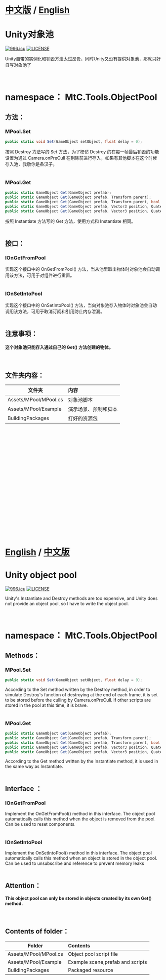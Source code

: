 # <a href="#Chinese">中文版</a> / <a href="#English">English</a>
<div id="Chinese"></div>

# Unity对象池
[![996.icu](https://img.shields.io/badge/link-996.icu-red.svg)](https://996.icu)
[![LICENSE](https://img.shields.io/badge/license-Anti%20996-blue.svg)](https://github.com/996icu/996.ICU/blob/master/LICENSE)

Unity自带的实例化和销毁方法太过昂贵，同时Unity又没有提供对象池，那就只好自写对象池了<br/>
<br/>
<br/>

# namespace： MtC.Tools.ObjectPool

## 方法：
### MPool.Set
```C#
public static void Set(GameObject setObject, float delay = 0);
```
按照 Destroy 方法写的 Set 方法，为了模仿 Destroy 的在每一帧最后销毁的功能设置为通过 Camera.onPreCull 在剔除前进行存入，如果有其他脚本在这个时候存入池，我敬你是条汉子。</br>
</br>
### MPool.Get
```C#
public static GameObject Get(GameObject prefab);
public static GameObject Get(GameObject prefab, Transform parent);
public static GameObject Get(GameObject prefab, Transform parent, bool instantiateInWorldSpace);
public static GameObject Get(GameObject prefab, Vector3 position, Quaternion rotation);
public static GameObject Get(GameObject prefab, Vector3 position, Quaternion rotation, Transform parent);
```
按照 Instantiate 方法写的 Get 方法，使用方式和 Instantiate 相同。</br>
</br>

## 接口：
### IOnGetFromPool
实现这个接口中的 OnGetFromPool() 方法，当从池里取出物体时对象池会自动调用该方法，可用于对组件进行重置。</br>
</br>
### IOnSetIntoPool
实现这个接口中的 OnSetIntoPool() 方法，当向对象池存入物体时对象池会自动调用该方法，可用于取消订阅和引用防止内存泄漏。</br>
</br>

## 注意事项：
#### 这个对象池只能存入通过自己的 Get() 方法创建的物体。
</br>

## 文件夹内容：
| 文件夹 | 内容 |
| ------------- |:-------------| 
| Assets/MPool/MPool.cs | 对象池脚本 |
| Assets/MPool/Example | 演示场景、预制和脚本 |
| BuildingPackages | 打好的资源包 |


</br>
</br>
</br>
</br>
</br>
</br>
</br>
</br>
</br>
</br>
</br>
</br>
</br>
</br>
</br>
</br>
</br>
</br>
</br>
</br>


# <a href="#English">English</a> / <a href="#Chinese">中文版</a>
<div id="English"></div>

# Unity object pool
[![996.icu](https://img.shields.io/badge/link-996.icu-red.svg)](https://996.icu)
[![LICENSE](https://img.shields.io/badge/license-Anti%20996-blue.svg)](https://github.com/996icu/996.ICU/blob/master/LICENSE)

Unity's Instantiate and Destroy methods are too expensive, and Unity does not provide an object pool, so I have to write the object pool.<br/>
<br/>
<br/>

# namespace： MtC.Tools.ObjectPool

## Methods：
### MPool.Set
```C#
public static void Set(GameObject setObject, float delay = 0);
```
According to the Set method written by the Destroy method, in order to simulate Destroy's function of destroying at the end of each frame, it is set to be stored before the culling by Camera.onPreCull. If other scripts are stored in the pool at this time, it is brave.</br>
</br>
### MPool.Get
```C#
public static GameObject Get(GameObject prefab);
public static GameObject Get(GameObject prefab, Transform parent);
public static GameObject Get(GameObject prefab, Transform parent, bool instantiateInWorldSpace);
public static GameObject Get(GameObject prefab, Vector3 position, Quaternion rotation);
public static GameObject Get(GameObject prefab, Vector3 position, Quaternion rotation, Transform parent);
```
According to the Get method written by the Instantiate method, it is used in the same way as Instantiate.</br>
</br>

## Interface ：
### IOnGetFromPool
Implement the OnGetFromPool() method in this interface. The object pool automatically calls this method when the object is removed from the pool. Can be used to reset components.</br>
</br>
### IOnSetIntoPool
Implement the OnSetIntoPool() method in this interface. The object pool automatically calls this method when an object is stored in the object pool. Can be used to unsubscribe and reference to prevent memory leaks</br>
</br>

## Attention：
#### This object pool can only be stored in objects created by its own Get() method.
</br>

## Contents of folder：
| Folder | Contents |
| ------------- |:-------------| 
| Assets/MPool/MPool.cs | Object pool script file |
| Assets/MPool/Example | Example scene,prefab and scripts |
| BuildingPackages | Packaged resource |
